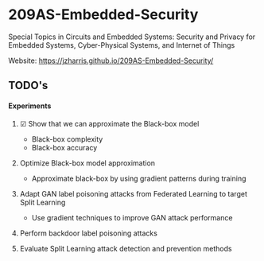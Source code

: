 # 209AS-Embedded-Security
Special Topics in Circuits and Embedded Systems: Security and Privacy for Embedded Systems, Cyber-Physical Systems, and Internet of Things

Website: https://jzharris.github.io/209AS-Embedded-Security/

## TODO's

#### Experiments

1. ☑ Show that we can approximate the Black-box model
    - Black-box complexity
    - Black-box accuracy
    
2. Optimize Black-box model approximation
    - Approximate black-box by using gradient patterns during training
    
3. Adapt GAN label poisoning attacks from Federated Learning to target Split Learning
    - Use gradient techniques to improve GAN attack performance

4. Perform backdoor label poisoning attacks

5. Evaluate Split Learning attack detection and prevention methods